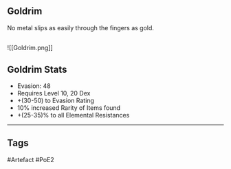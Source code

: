 ## Goldrim
No metal slips as easily through the fingers as gold.
##
![[Goldrim.png]]
## Goldrim Stats
- Evasion: 48
- Requires Level 10, 20 Dex
- +(30-50) to Evasion Rating
- 10% increased Rarity of Items found
- +(25-35)% to all Elemental Resistances


---
## Tags
#Artefact
#PoE2